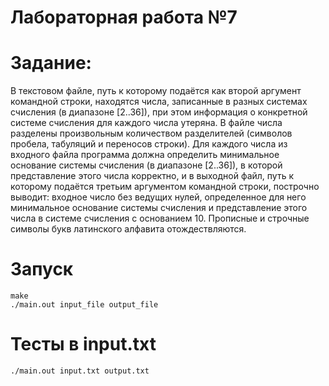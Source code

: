# Лабораторная работа №7

# Задание:
В текстовом файле, путь к которому подаётся как второй аргумент командной
строки, находятся числа, записанные в разных системах счисления (в диапазоне
[2..36]), при этом информация о конкретной системе счисления для каждого числа
утеряна. В файле числа разделены произвольным количеством разделителей
(символов пробела, табуляций и переносов строки). Для каждого числа из
входного файла программа должна определить минимальное основание системы
счисления (в диапазоне [2..36]), в которой представление этого числа корректно,
и в выходной файл, путь к которому подаётся третьим аргументом командной
строки, построчно выводит: входное число без ведущих нулей, определенное для
него минимальное основание системы счисления и представление этого числа в
системе счисления с основанием 10. Прописные и строчные символы букв
латинского алфавита отождествляются.

# Запуск
```
make
./main.out input_file output_file
```

# Тесты в input.txt

```
./main.out input.txt output.txt
```